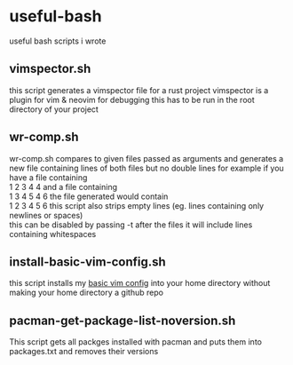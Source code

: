 # useful-bash 
useful bash scripts i wrote

## vimspector.sh 
this script generates a vimspector file for a rust project
vimspector is a plugin for vim & neovim for debugging
this has to be run in the root directory of your project

## wr-comp.sh
wr-comp.sh compares to given files passed as arguments and generates a new file containing
lines of both files but no double lines for example if you have a file containing  
1 
2 
3 
4 
4 
and a file containing  
1 
3 
4 
5 
4 
6 
the file generated would contain  
1 
2 
3 
4 
5 
6 
this script also strips empty lines (eg. lines containing only newlines or spaces)  
this can be disabled by passing -t after the files it will include lines containing whitespaces  

## install-basic-vim-config.sh
this script installs my [basic vim config](https://github.com/coolian1337/basic-vim-config)
into your home directory without making your home directory a github repo

## pacman-get-package-list-noversion.sh  
This script gets all packges installed with pacman and puts them into packages.txt and removes their versions
